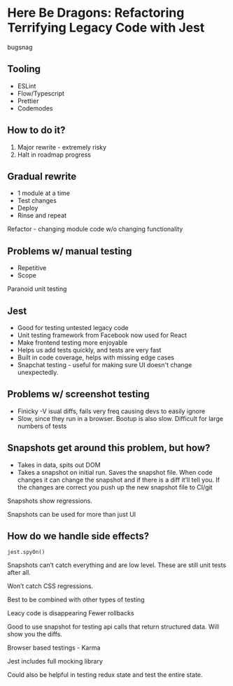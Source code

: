 # Here Be Dragons: Refactoring Terrifying Legacy Code with Jest

bugsnag

## Tooling
- ESLint
- Flow/Typescript
- Prettier
- Codemodes

## How to do it?
1) Major rewrite - extremely risky
2) Halt in roadmap progress

## Gradual rewrite
- 1 module at a time
- Test changes
- Deploy
- Rinse and repeat

Refactor - changing module code w/o changing functionality

## Problems w/ manual testing
- Repetitive
- Scope

Paranoid unit testing

## Jest
- Good for testing untested legacy code
- Unit testing framework from Facebook now used for React
- Make frontend testing more enjoyable
- Helps us add tests quickly, and tests are very fast
- Built in code coverage, helps with missing edge cases
- Snapchat testing - useful for making sure UI doesn't change unexpectedly.

## Problems w/ screenshot testing
- Finicky
-V isual diffs, fails very freq causing devs to easily ignore
- Slow, since they run in a browser. Bootup is also slow. Difficult for large numbers of tests

## Snapshots get around this problem, but how?
- Takes in data, spits out DOM
- Takes a snapshot on initial run. Saves the snapshot file. When code changes it can change the snapshot and if there is a diff it’ll tell you. If the changes are correct you push up the new snapshot file to CI/git

Snapshots show regressions.

Snapshots can be used for more than just UI

## How do we handle side effects?
`jest.spyOn()`

Snapshots can’t catch everything and are low level. These are still unit tests after all.

Won’t catch CSS regressions.

Best to be combined with other types of testing

Leacy code is disappearing
Fewer rollbacks

Good to use snapshot for testing api calls that return structured data. Will show you the diffs.

Browser based testings - Karma

Jest includes full mocking library

Could also be helpful in testing redux state and test the entire state.

